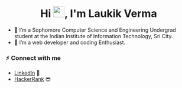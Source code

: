 <h1 align="center">Hi <img src="https://raw.githubusercontent.com/MartinHeinz/MartinHeinz/master/wave.gif" width="30px">, I'm Laukik Verma</h1>


- :telescope: I’m a Sophomore Computer Science and Engineering Undergrad student at the Indian Institute of Information Technology, Sri City.
- :seedling: I’m a web developer and coding Enthusiast.

### :zap: Connect with me

- [LinkedIn](https://www.linkedin.com/in/laurel-verma-ab7738192/) :briefcase:
- [HackerRank](https://www.hackerrank.com/1laurelverma) :sunglasses:
